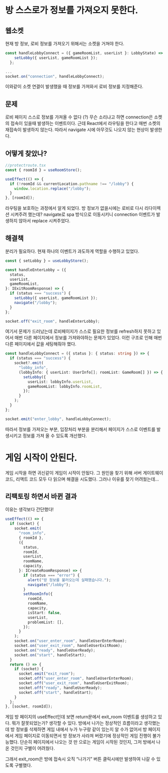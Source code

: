 # 방 스스로가 정보를 가져오지 못한다.

## 웹소켓

현재 방 정보, 로비 정보를 가져오기 위해서는 소켓을 거쳐야 한다.

```typescript
const handleLobbyConnect = ({ gameRoomList, userList }: LobbyState) => {
    setLobby({ userList, gameRoomList });
  };

...
socket.on("connection", handleLobbyConnect);
```

이와같이 소켓 연결이 발생했을 때 정보를 가져와서 로비 정보를 지정해준다.

## 문제

로비 페이지 스스로 정보를 가져올 수 없다 (?)
무슨 소리냐고 하면 connection은 소켓의 접속이 있을때 발생하는 이벤트이다. 근데 React에서 라우팅을 한다고 매번 소켓의 재접속이 발생하지 않는다. 따라서 navigate 시에 아무것도 나오지 않는 현상이 발생한다.

## 어떻게 찾았나?

```typescript
//protectroute.tsx
const { roomId } = useRoomStore();

useEffect(() => {
  if (!roomId && currentLocation.pathname !== "/lobby") {
    window.location.replace("/lobby");
  }
}, [roomId]);
```

라우팅을 보호하는 과정에서 알게 되었다. 방 정보가 없을시에는 로비로 다시 리다이렉션 시켜주려 했는데? navigate로 spa 방식으로 이동시키니 connection 이벤트가 발생하지 않아서 replace 시켜주었다.

## 해결책

분리가 필요하다. 현재 하나의 이벤트가 과도하게 역할을 수행하고 있었다.

```typescript
const { setLobby } = useLobbyStore();

const handleEnterLobby = ({
  status,
  userList,
  gameRoomList,
}: IExitRoomResponse) => {
  if (status === "success") {
    setLobby({ userList, gameRoomList });
    navigate("/lobby");
  }
};

socket.off("exit_room", handleEnterLobby);
```

여기서 문제가 드러났는데 로비페이지가 스스로 필요한 정보를 refresh하지 못하고 있어서 매번 다른 페이지에서 정보를 가져와야하는 문제가 있었다. 이런 구조로 인해 매번 다른 페이지에서 값을 세팅해줘야 했다.

```typescript
const handleLobbyConnect = ({ status }: { status: string }) => {
  if (status === "success") {
    socket?.emit(
      "lobby_info",
      (lobbyInfo: { userList: UserInfo[]; roomList: GameRoom[] }) => {
        setLobby({
          userList: lobbyInfo.userList,
          gameRoomList: lobbyInfo.roomList,
        });
      }
    );
  }
};

socket.emit("enter_lobby", handleLobbyConnect);
```

따라서 정보를 가져오는 부분, 입장처리 부분을 분리해서 페이지가 스스로 이벤트를 발생시키고 정보를 가져 올 수 있도록 개선했다.

# 게임 시작이 안된다.

게임 시작을 하면 귀신같이 게임이 시작이 안됬다. 그 원인을 찾기 위해 서버 게이트웨이 코드, 리액트 코드 모두 다 읽으며 해결을 시도했다. 그러나 이유를 찾기 어려웠는데…

## 리팩토링 하면서 바뀐 결과

이유는 생각보다 간단했다!

```typescript
useEffect(() => {
  if (socket) {
    socket.emit(
      "room_info",
      { roomId },
      ({
        status,
        roomId,
        userList,
        roomName,
        capacity,
      }: ICreateRoomResponse) => {
        if (status === "error") {
          alert("방 정보를 불러오는데 실패했습니다.");
          navigate("/lobby");
        }
        setRoomInfo({
          roomId,
          roomName,
          capacity,
          isStart: false,
          userList,
          problemList: [],
        });
      }
    );
    socket.on("user_enter_room", handleUserEnterRoom);
    socket.on("user_exit_room", handleUserExitRoom);
    socket.on("ready", handleUserReady);
    socket.on("start", handleStart);
  }
  return () => {
    if (socket) {
      socket.emit("exit_room");
      socket.off("user_enter_room", handleUserEnterRoom);
      socket.off("user_exit_room", handleUserExitRoom);
      socket.off("ready", handleUserReady);
      socket.off("start", handleStart);
    }
  };
}, [socket, roomId]);
```

게임 방 페이지의 useEffect인데 보면 return문에서 exit_room 이벤트를 생성하고 있다.
뭐가 잘못되었는가? 생각할 수 있다. 방에서 나가는 정상적인 흐름이라고 생각했는데 방 정보를 삭제하면 게임 내에서 누가 누구랑 같이 있는지 알 수가 없어서 방 페이지에서 게임 페이지로 이동되면서 방 정보가 사라져 버렸기에 정상적인 게임 진행이 불가능했다. 단순히 페이지에서 나오는 것 만 으로는 게임이 시작된 것인지, 그저 방에서 나온 것인지 구별이 어려웠다.

그래서 exit_room은 방에 접속시 오직 “나가기” 버튼 클릭시에만 발생하여 나갈 수 있도록 구별했다.
